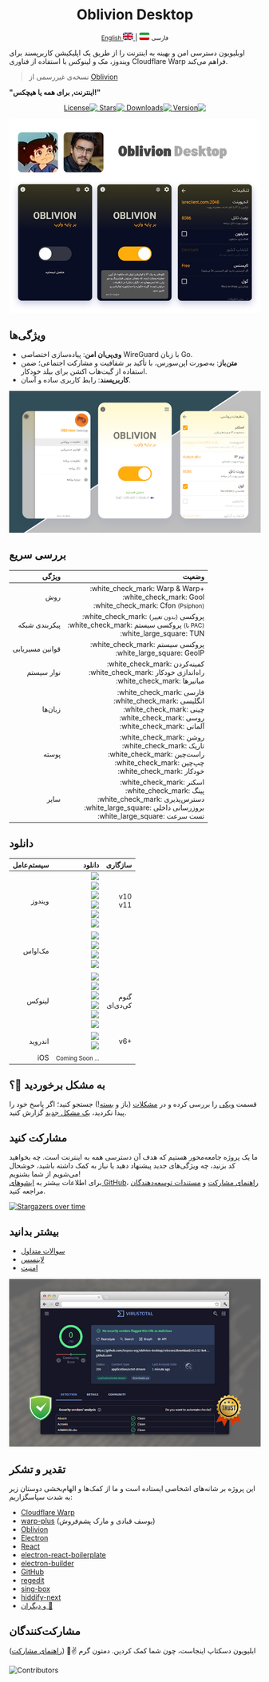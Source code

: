 <div align="center">
    <h1>Oblivion Desktop</h1>
</div>

<div align="center">
    <p>
        <a href="README.md">
            <small>English</small>
            <img src='assets/img/flags/gb.svg' alt='English' style='width: 20px;height: 15px;border-radius: 3px;' />
        </a>
        | 
       <img src='assets/img/flags/ir.svg' alt='Persian' style='width: 20px;height: 15px;border-radius: 3px;' />
        <small>فارسی</small>
    </p>
</div>

اوبلیویون دسترسی امن و بهینه به اینترنت را از طریق یک اپلیکیشن کاربرپسند برای ویندوز، مک و لینوکس با استفاده از فناوری
Cloudflare Warp فراهم می‌کند.

> نسخه‌ی غیررسمی از [Oblivion](https://github.com/bepass-org/oblivion)

<b>"اینترنت, برای همه یا هیچکس!"</b>

<p dir="rtl" align="center">
<a href="https://github.com/bepass-org/oblivion-desktop/releases/latest">
    <img src="https://img.shields.io/github/package-json/v/bepass-org/oblivion-desktop?label=Version&color=blue" alt="Version">
</a>
<a href="https://github.com/bepass-org/oblivion-desktop/releases/latest">
    <img src="https://img.shields.io/github/downloads/bepass-org/oblivion-desktop/total?label=Downloads" alt="Downloads">
</a>
<a href="https://github.com/bepass-org/oblivion-desktop">
    <img src="https://img.shields.io/github/stars/bepass-org/oblivion-desktop?style=flat&label=Stars&color=tomato" alt="Stars">
</a>
<a href="LICENSE.md">
    <img src="https://img.shields.io/badge/License-Restrictive-f84e29.svg?color=white" alt="License">
</a>
</p>

<p align="center">
    <img src="screenshot/oblivion.png" alt="oblivion.png">
</p>

## ویژگی‌ها

-   **وی‌پی‌ان امن**: پیاده‌سازی اختصاصی WireGuard با زبان Go.
-   **متن‌باز**: به‌صورت اپن‌سورس، با تأکید بر شفافیت و مشارکت اجتماعی؛ ضمن استفاده از گیت‌هاب اکشن برای بیلد خودکار.
-   **کاربرپسند**: رابط کاربری ساده و آسان.

<p align="center">
    <img src="screenshot/oblivion.jpg" alt="oblivion.jpg">
</p>

## بررسی سریع

<div align="right">
<table>
    <thead align="right">
        <tr>
            <th>ویژگی</th>
            <th>وضعیت</th>
        </tr>
    </thead>
    <tbody align="right">
        <tr>
            <td>روش</td>
            <td>
                :white_check_mark:  Warp & Warp+ <br>
                :white_check_mark:  Gool<br>
                :white_check_mark:  Cfon <small>(Psiphon)</small>
            </td>
        </tr>
        <tr>
            <td>پیکربندی شبکه</td>
            <td>
                :white_check_mark: پروکسی <small>(بدون تغییر)</small><br>
                :white_check_mark: پروکسی سیستم <small>(با PAC)</small><br>
                :white_large_square: TUN
            </td>
        </tr>
        <tr>
            <td>قوانین مسیریابی</td>
            <td>
                :white_check_mark: پروکسی سیستم<br>
                :white_large_square: GeoIP
            </td>
        </tr>
        <tr>
            <td>نوار سیستم</td>
            <td>
                :white_check_mark:  کمینه‌کردن<br>
                :white_check_mark: راه‌اندازی خودکار<br>
                :white_check_mark: میانبرها
            </td>
        </tr>
        <tr>
            <td>زبان‌ها</td>
            <td>
                :white_check_mark:  فارسی<br>
                :white_check_mark:  انگلیسی<br>
                :white_check_mark:  چینی<br>
                :white_check_mark:  روسی<br>
                :white_check_mark:  آلمانی
            </td>
        </tr>
        <tr>
            <td>پوسته</td>
            <td>
                :white_check_mark: روشن<br>
                :white_check_mark: تاریک<br>
                :white_check_mark: راست‌چین<br>
                :white_check_mark: چپ‌چین<br>
                :white_check_mark: خودکار
            </td>
        </tr>
        <tr>
            <td>سایر</td>
            <td>
                :white_check_mark: اسکنر<br>
                :white_check_mark: پینگ<br>
                :white_check_mark: دسترس‌پذیری<br>
                :white_large_square: بروزرسانی داخلی<br>
                :white_large_square: تست سرعت
            </td>
        </tr>
    </tbody>
</table>
</div>

## دانلود

<div align="right">
<table>
    <thead align="right">
        <tr>
            <th>سیستم‌عامل</th>
            <th>دانلود</th>
            <th>سازگاری</th>
        </tr>
    </thead>
    <tbody align=right>
        <tr>
            <td>ویندوز</td>
            <td>
                <a href="https://github.com/bepass-org/oblivion-desktop/releases/latest"><img src="https://img.shields.io/badge/Setup-x64-0C88D8.svg?logo=windows"></a><br>
                <a href="https://github.com/bepass-org/oblivion-desktop/releases/latest"><img src="https://img.shields.io/badge/Setup-arm64-0C88D8.svg?logo=windows"></a><br>
                <a href="https://github.com/bepass-org/oblivion-desktop/releases/latest"><img src="https://img.shields.io/badge/Setup-x86-0C88D8.svg?logo=windows"></a><br>
                <a href="https://github.com/bepass-org/oblivion-desktop/releases/latest"><img src="https://img.shields.io/badge/Portable-x64-005AA8.svg?logo=windows"></a><br>
                <a href="https://github.com/bepass-org/oblivion-desktop/releases/latest"><img src="https://img.shields.io/badge/Portable-arm64-005AA8.svg?logo=windows"></a><br>
                <a href="https://github.com/bepass-org/oblivion-desktop/releases/latest"><img src="https://img.shields.io/badge/Portable-x86-005AA8.svg?logo=windows"></a><br>
            </td>
            <td>
                v10<br>
                v11
            </td>
        </tr>
        <tr>
            <td>مک‌اواس</td>
            <td>
                <a href="https://github.com/bepass-org/oblivion-desktop/releases/latest"><img src="https://img.shields.io/badge/DMG-arm64-F0F0F1.svg?logo=apple"></a><br>
                <a href="https://github.com/bepass-org/oblivion-desktop/releases/latest"><img src="https://img.shields.io/badge/DMG-x64-5D5D5D.svg?logo=apple"></a><br>
                <a href="https://github.com/bepass-org/oblivion-desktop/releases/latest"><img src="https://img.shields.io/badge/ZIP-arm64-F0F0F1.svg?logo=apple" /></a><br>
                <a href="https://github.com/bepass-org/oblivion-desktop/releases/latest"><img src="https://img.shields.io/badge/ZIP-x64-5D5D5D.svg?logo=apple" /></a>
            </td>
            <td></td>
        </tr>
        <tr>
            <td>لینوکس</td>
            <td>
                <a href="https://github.com/bepass-org/oblivion-desktop/releases/latest"><img src="https://img.shields.io/badge/DEB-x64-DC470E.svg?logo=debian"></a><br>
                <a href="https://github.com/bepass-org/oblivion-desktop/releases/latest"><img src="https://img.shields.io/badge/DEB-arm64-DC470E.svg?logo=debian"></a><br>
                <a href="https://github.com/bepass-org/oblivion-desktop/releases/latest"><img src="https://img.shields.io/badge/RPM-x64-01ABD2.svg?logo=redhat"></a><br>
                <a href="https://github.com/bepass-org/oblivion-desktop/releases/latest"><img src="https://img.shields.io/badge/RPM-arm64-01ABD2.svg?logo=redhat"></a><br>    
                <a href="https://github.com/bepass-org/oblivion-desktop/releases/latest"><img src="https://img.shields.io/badge/tar.xz-x64-EDC204.svg?logo=linux"></a><br>
                <a href="https://github.com/bepass-org/oblivion-desktop/releases/latest"><img src="https://img.shields.io/badge/tar.xz-arm64-EDC204.svg?logo=linux"></a><br>             
            </td>
            <td>
                گنوم<br>
                کی‌دی‌ای
            </td>
        </tr>
        <td>اندروید</td>
            <td>
                <a href="https://github.com/bepass-org/oblivion/releases/latest"><img src="https://img.shields.io/badge/APK-Universal-044d29.svg?logo=android"></a><br>
                <a href="https://play.google.com/store/apps/details?id=org.bepass.oblivion"><img src="https://img.shields.io/badge/APK-Universal-044d29.svg?logo=googleplay"></a>
            </td>
            <td>v6+</td>
        </tr>
        <tr>
            <td>iOS</td>
            <td>
                <small>Coming Soon ...</small>
            </td>
            <td></td>
        </tr>
    </tbody>
</table>
</div>

## به مشکل برخوردید 🐞؟

قسمت [ویکی](https://github.com/bepass-org/oblivion-desktop/wiki) را بررسی کرده و
در [مشکلات](https://github.com/bepass-org/oblivion-desktop/issues) (باز
و [بسته](https://github.com/bepass-org/oblivion-desktop/issues?q=is%3Aissue+is%3Aclosed)!) جستجو کنید؛ اگر پاسخ خود را
پیدا نکردید، [یک مشکل جدید](https://github.com/bepass-org/oblivion-desktop/issues/new/choose) گزارش کنید.

## مشارکت کنید

ما یک پروژه جامعه‌محور هستیم که هدف آن دسترسی همه به اینترنت است. چه بخواهید کد بزنید، چه ویژگی‌های جدید پیشنهاد دهید یا
نیاز به کمک داشته باشید، خوشحال می‌شویم از شما بشنویم!  
برای اطلاعات بیشتر
به [ایشوهای GitHub](https://github.com/bepass-org/oblivion-desktop/issues)، [راهنمای مشارکت](CONTRIBUTING.md)
و [مستندات توسعه‌دهندگان](DOCS.md) مراجعه کنید.

[![Stargazers over time](https://starchart.cc/bepass-org/oblivion-desktop.svg?variant=adaptive)](https://starchart.cc/bepass-org/oblivion-desktop)

## بیشتر بدانید

-   [سوالات متداول](FAQ.md)
-   [لاینسس](LICENSE.md)
-   [امنیت](SECURITY.md)

![virustotal.jpg](screenshot/virustotal.jpg)

## تقدیر و تشکر

این پروژه بر شانه‌های اشخاصی ایستاده است و ما از کمک‌ها و الهام‌بخشی دوستان زیر به‌ شدت سپاسگزاریم:

-   [Cloudflare Warp](https://www.cloudflare.com/application/terms/)
-   [warp-plus](https://github.com/bepass-org/warp-plus/) (یوسف قبادی و مارک پشم‌فروش)
-   [Oblivion](https://github.com/bepass-org/oblivion)
-   [Electron](https://www.electronjs.org/)
-   [React](https://github.com/facebook/react)
-   [electron-react-boilerplate](https://github.com/electron-react-boilerplate/electron-react-boilerplate)
-   [electron-builder](https://github.com/electron-userland/electron-builder)
-   [GitHub](https://github.com/)
-   [regedit](https://www.npmjs.com/package/regedit)
-   [sing-box](https://github.com/SagerNet/sing-box)
-   [hiddify-next](https://github.com/hiddify/hiddify-next)
-   [و دیگران 🧡](package.json)

## مشارکت‌کنندگان

ابلیویون دسکتاپ اینجاست، چون شما کمک کردین. دمتون گرم ✌️🧡 ([راهنمای مشارکت](CONTRIBUTING.md))

<img src="https://contrib.rocks/image?repo=bepass-org/oblivion-desktop" align="center" alt="Contributors" />

